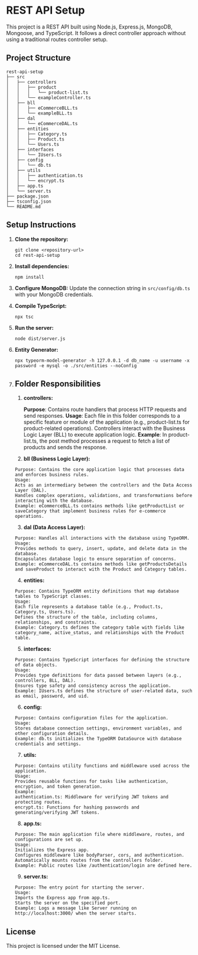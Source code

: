 # REST API Setup

This project is a REST API built using Node.js, Express.js, MongoDB, Mongoose, and TypeScript. It follows a direct controller approach without using a traditional routes controller setup.

## Project Structure

```
rest-api-setup
├── src
│   ├── controllers
│   │   ├── product
│   │   │   └── product-list.ts
│   │   └── exampleController.ts
│   ├── bll
│   │   ├── eCommerceBLL.ts
│   │   └── exampleBLL.ts
│   ├── dal
│   │   └── eCommerceDAL.ts
│   ├── entities
│   │   ├── Category.ts
│   │   ├── Product.ts
│   │   └── Users.ts
│   ├── interfaces
│   │   └── IUsers.ts
│   ├── config
│   │   └── db.ts
│   ├── utils
│   │   ├── authentication.ts
│   │   └── encrypt.ts
│   ├── app.ts
│   └── server.ts
├── package.json
├── tsconfig.json
└── README.md
```

## Setup Instructions

1. **Clone the repository:**
   ```
   git clone <repository-url>
   cd rest-api-setup
   ```

2. **Install dependencies:**
   ```
   npm install
   ```

3. **Configure MongoDB:**
   Update the connection string in `src/config/db.ts` with your MongoDB credentials.

4. **Compile TypeScript:**
   ```
   npx tsc
   ```

5. **Run the server:**
   ```
   node dist/server.js
   ```

6. **Entity Generator:**
   ```
   npx typeorm-model-generator -h 127.0.0.1 -d db_name -u username -x password -e mysql -o ./src/entities --noConfig

7. ## Folder Responsibilities
   1. **controllers:**
      
      **Purpose**: Contains route handlers that process HTTP requests and send responses.
      **Usage**:
      Each file in this folder corresponds to a specific feature or module of the application (e.g., product-list.ts for product-related operations).
      Controllers interact with the Business Logic Layer (BLL) to execute application logic.
      **Example**: In product-list.ts, the post method processes a request to fetch a list of products and sends the response.
   
   2. **bll (Business Logic Layer):**
   ```
   Purpose: Contains the core application logic that processes data and enforces business rules.
   Usage:
   Acts as an intermediary between the controllers and the Data Access Layer (DAL).
   Handles complex operations, validations, and transformations before interacting with the database.
   Example: eCommerceBLL.ts contains methods like getProductList or saveCategory that implement business rules for e-commerce operations.
   ```
   3. **dal (Data Access Layer):**
   ```
   Purpose: Handles all interactions with the database using TypeORM.
   Usage:
   Provides methods to query, insert, update, and delete data in the database.
   Encapsulates database logic to ensure separation of concerns.
   Example: eCommerceDAL.ts contains methods like getProductsDetails and saveProduct to interact with the Product and Category tables.
   ```
   4. **entities:**
   ```
   Purpose: Contains TypeORM entity definitions that map database tables to TypeScript classes.
   Usage:
   Each file represents a database table (e.g., Product.ts, Category.ts, Users.ts).
   Defines the structure of the table, including columns, relationships, and constraints.
   Example: Category.ts defines the category table with fields like category_name, active_status, and relationships with the Product table.
   ```
   5. **interfaces:**
   ```
   Purpose: Contains TypeScript interfaces for defining the structure of data objects.
   Usage:
   Provides type definitions for data passed between layers (e.g., controllers, BLL, DAL).
   Ensures type safety and consistency across the application.
   Example: IUsers.ts defines the structure of user-related data, such as email, password, and uid.
   ```
   6. **config:**
   ```
   Purpose: Contains configuration files for the application.
   Usage:
   Stores database connection settings, environment variables, and other configuration details.
   Example: db.ts initializes the TypeORM DataSource with database credentials and settings.
   ```
   7. **utils:**
   ```
   Purpose: Contains utility functions and middleware used across the application.
   Usage:
   Provides reusable functions for tasks like authentication, encryption, and token generation.
   Example:
   authentication.ts: Middleware for verifying JWT tokens and protecting routes.
   encrypt.ts: Functions for hashing passwords and generating/verifying JWT tokens.
   ```
   8. **app.ts:**
   ```
   Purpose: The main application file where middleware, routes, and configurations are set up.
   Usage:
   Initializes the Express app.
   Configures middleware like bodyParser, cors, and authentication.
   Automatically mounts routes from the controllers folder.
   Example: Public routes like /authentication/login are defined here.
   ```
   9. **server.ts:**
   ```
   Purpose: The entry point for starting the server.
   Usage:
   Imports the Express app from app.ts.
   Starts the server on the specified port.
   Example: Logs a message like Server running on http://localhost:3000/ when the server starts.
   ```

## License

This project is licensed under the MIT License.

